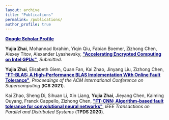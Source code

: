 ```yaml
---
layout: archive
title: "Publications"
permalink: /publications/
author_profile: true
---
```


<b>[<font color="navy">Google Scholar Profile</font>](https://scholar.google.com/citations?user=Op1bp3UAAAAJ&hl=en)</b>

<b>Yujia Zhai</b>, Mohannad Ibrahim, Yiqin Qiu, Fabian Boemer, Zizhong Chen, Alexey Titov, Alexander Lyashevsky, <b>[<font color="navy">"Accelerating Encrypted Computing on Intel GPUs"</font>](https://arxiv.org/pdf/2109.14704.pdf)</b>, <i>Submitted</i>.

<b>Yujia Zhai</b>, Elisabeth Giem, Quan Fan, Kai Zhao, Jinyang Liu, Zizhong Chen, <b>[<font color="navy">"FT-BLAS: A High-Performance BLAS Implementation With Online Fault Tolerance"</font>](https://dl.acm.org/doi/pdf/10.1145/3447818.3460364)</b>, <i>Proceedings of the ACM International Conference on Supercomputing</i> (<b>ICS 2021</b>).

Kai Zhao, Sheng Di, Sihuan Li, Xin Liang, <b>Yujia Zhai</b>, Jieyang Chen, Kaiming Ouyang, Franck Cappello, Zizhong Chen, <b>[<font color="navy">"FT-CNN: Algorithm-based fault tolerance for convolutional neural networks"</font>](https://arxiv.org/pdf/2003.12203.pdf)</b>, <i>IEEE Transactions on Parallel and Distributed Systems</i> (<b>TPDS 2020</b>).